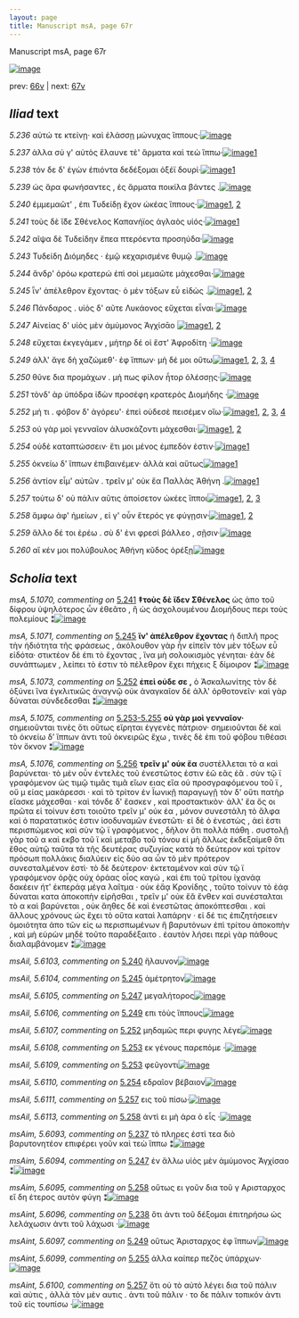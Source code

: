 ```yaml
---
layout: page
title: Manuscript msA, page 67r
---
```


Manuscript msA, page 67r

[![image](http://www.homermultitext.org/iipsrv?OBJ=IIP,1.0&FIF=/project/homer/pyramidal/deepzoom/hmt/vaimg/2017a/VA067RN_0068.tif&WID=100&CVT=JPEG)](http://www.homermultitext.org/ict2/?urn=urn:cite2:hmt:vaimg.2017a:VA067RN_0068)

prev:  [66v](../66v) | next:  [67v](../67v)

## *Iliad* text

*5.236* <a id="5.236"/> αὐτώ τε κτείνῃ· καὶ ἑλάσσῃ μώνυχας ἵππους·[![image](http://www.homermultitext.org/iipsrv?OBJ=IIP,1.0&FIF=/project/homer/pyramidal/deepzoom/hmt/vaimg/2017a/VA067RN_0068.tif&RGN=0.185,0.2194,0.414,0.0331&WID=1000&CVT=JPEG)](http://www.homermultitext.org/ict2/?urn=urn:cite2:hmt:vaimg.2017a:VA067RN_0068@0.185,0.2194,0.414,0.0331)

*5.237* <a id="5.237"/> ἀλλα σύ γ' αὐτὸς ἔλαυνε τὲ' ἅρματα καὶ τεὼ ἵππω·[![image](http://www.homermultitext.org/iipsrv?OBJ=IIP,1.0&FIF=/project/homer/pyramidal/deepzoom/hmt/vaimg/2017a/VA067RN_0068.tif&RGN=0.176,0.2397,0.421,0.0331&WID=1000&CVT=JPEG)](http://www.homermultitext.org/ict2/?urn=urn:cite2:hmt:vaimg.2017a:VA067RN_0068@0.176,0.2397,0.421,0.0331)[1](#msAim_5.6093)

*5.238* <a id="5.238"/> τόν δε δ' ἐγὼν ἐπιόντα δεδέξομαι ὀξέϊ δουρί·[![image](http://www.homermultitext.org/iipsrv?OBJ=IIP,1.0&FIF=/project/homer/pyramidal/deepzoom/hmt/vaimg/2017a/VA067RN_0068.tif&RGN=0.174,0.2585,0.383,0.0338&WID=1000&CVT=JPEG)](http://www.homermultitext.org/ict2/?urn=urn:cite2:hmt:vaimg.2017a:VA067RN_0068@0.174,0.2585,0.383,0.0338)[1](#msAint_5.6096)

*5.239* <a id="5.239"/> ὡς ἄρα φωνήσαντες , ἐς ἅρματα ποικίλα βάντες .[![image](http://www.homermultitext.org/iipsrv?OBJ=IIP,1.0&FIF=/project/homer/pyramidal/deepzoom/hmt/vaimg/2017a/VA067RN_0068.tif&RGN=0.178,0.278,0.413,0.0285&WID=1000&CVT=JPEG)](http://www.homermultitext.org/ict2/?urn=urn:cite2:hmt:vaimg.2017a:VA067RN_0068@0.178,0.278,0.413,0.0285)

*5.240* <a id="5.240"/> ἐμμεμαῶτ' , ἐπι Τυδείδῃ 					ἔχον ὠκέας ἵππους·[![image](http://www.homermultitext.org/iipsrv?OBJ=IIP,1.0&FIF=/project/homer/pyramidal/deepzoom/hmt/vaimg/2017a/VA067RN_0068.tif&RGN=0.177,0.2975,0.413,0.0285&WID=1000&CVT=JPEG)](http://www.homermultitext.org/ict2/?urn=urn:cite2:hmt:vaimg.2017a:VA067RN_0068@0.177,0.2975,0.413,0.0285)[1](#msAil_5.6102), [2](#msAil_5.6103)

*5.241* <a id="5.241"/> τοὺς δὲ ἴ̈δε Σθένελος 					 Καπανήϊος ἀγλαὸς υἱός·[![image](http://www.homermultitext.org/iipsrv?OBJ=IIP,1.0&FIF=/project/homer/pyramidal/deepzoom/hmt/vaimg/2017a/VA067RN_0068.tif&RGN=0.173,0.3156,0.413,0.0293&WID=1000&CVT=JPEG)](http://www.homermultitext.org/ict2/?urn=urn:cite2:hmt:vaimg.2017a:VA067RN_0068@0.173,0.3156,0.413,0.0293)[1](#msA_5.1070)

*5.242* <a id="5.242"/> αῖψα δὲ Τυδείδην ἔπεα 					πτερόεντα προσηύδα·[![image](http://www.homermultitext.org/iipsrv?OBJ=IIP,1.0&FIF=/project/homer/pyramidal/deepzoom/hmt/vaimg/2017a/VA067RN_0068.tif&RGN=0.175,0.3343,0.413,0.0293&WID=1000&CVT=JPEG)](http://www.homermultitext.org/ict2/?urn=urn:cite2:hmt:vaimg.2017a:VA067RN_0068@0.175,0.3343,0.413,0.0293)

*5.243* <a id="5.243"/> Τυδείδη Διόμηδες · ἐμῷ 					κεχαρισμένε θυμῷ .[![image](http://www.homermultitext.org/iipsrv?OBJ=IIP,1.0&FIF=/project/homer/pyramidal/deepzoom/hmt/vaimg/2017a/VA067RN_0068.tif&RGN=0.171,0.3539,0.413,0.0293&WID=1000&CVT=JPEG)](http://www.homermultitext.org/ict2/?urn=urn:cite2:hmt:vaimg.2017a:VA067RN_0068@0.171,0.3539,0.413,0.0293)

*5.244* <a id="5.244"/> ἄνδρ' ὁρόω κρατερώ ἐπὶ σοὶ μεμαῶτε μάχεσθαι·[![image](http://www.homermultitext.org/iipsrv?OBJ=IIP,1.0&FIF=/project/homer/pyramidal/deepzoom/hmt/vaimg/2017a/VA067RN_0068.tif&RGN=0.174,0.3727,0.413,0.0293&WID=1000&CVT=JPEG)](http://www.homermultitext.org/ict2/?urn=urn:cite2:hmt:vaimg.2017a:VA067RN_0068@0.174,0.3727,0.413,0.0293)

*5.245* <a id="5.245"/> ῗν' ἀπέλεθρον ἔχοντας· ὁ μὲν τόξων εὖ εἰδὼς .[![image](http://www.homermultitext.org/iipsrv?OBJ=IIP,1.0&FIF=/project/homer/pyramidal/deepzoom/hmt/vaimg/2017a/VA067RN_0068.tif&RGN=0.174,0.3922,0.413,0.0293&WID=1000&CVT=JPEG)](http://www.homermultitext.org/ict2/?urn=urn:cite2:hmt:vaimg.2017a:VA067RN_0068@0.174,0.3922,0.413,0.0293)[1](#msAil_5.6104), [2](#msA_5.1071)

*5.246* <a id="5.246"/> Πάνδαρος . υἱὸς δ' αῦτε 						 Λυκάονος εὔχεται εἶναι·[![image](http://www.homermultitext.org/iipsrv?OBJ=IIP,1.0&FIF=/project/homer/pyramidal/deepzoom/hmt/vaimg/2017a/VA067RN_0068.tif&RGN=0.174,0.4132,0.413,0.0293&WID=1000&CVT=JPEG)](http://www.homermultitext.org/ict2/?urn=urn:cite2:hmt:vaimg.2017a:VA067RN_0068@0.174,0.4132,0.413,0.0293)

*5.247* <a id="5.247"/> Αἰνείας δ' υἱὸς μὲν 					ἀμύμονος Ἀγχίσᾱο 				[![image](http://www.homermultitext.org/iipsrv?OBJ=IIP,1.0&FIF=/project/homer/pyramidal/deepzoom/hmt/vaimg/2017a/VA067RN_0068.tif&RGN=0.174,0.4335,0.343,0.0293&WID=1000&CVT=JPEG)](http://www.homermultitext.org/ict2/?urn=urn:cite2:hmt:vaimg.2017a:VA067RN_0068@0.174,0.4335,0.343,0.0293)[1](#msAil_5.6105), [2](#msAim_5.6094)

*5.248* <a id="5.248"/> εὔχεται ἐκγεγάμεν , μήτηρ δέ οἱ ἔστ' Ἀφροδίτη ·[![image](http://www.homermultitext.org/iipsrv?OBJ=IIP,1.0&FIF=/project/homer/pyramidal/deepzoom/hmt/vaimg/2017a/VA067RN_0068.tif&RGN=0.174,0.4493,0.418,0.0316&WID=1000&CVT=JPEG)](http://www.homermultitext.org/ict2/?urn=urn:cite2:hmt:vaimg.2017a:VA067RN_0068@0.174,0.4493,0.418,0.0316)

*5.249* <a id="5.249"/> ἀλλ' ἄγε δὴ χαζώμεθ'· ἐφ ἵππων· μὴ δέ μοι οὕτω[![image](http://www.homermultitext.org/iipsrv?OBJ=IIP,1.0&FIF=/project/homer/pyramidal/deepzoom/hmt/vaimg/2017a/VA067RN_0068.tif&RGN=0.174,0.4718,0.394,0.0316&WID=1000&CVT=JPEG)](http://www.homermultitext.org/ict2/?urn=urn:cite2:hmt:vaimg.2017a:VA067RN_0068@0.174,0.4718,0.394,0.0316)[1](#msAint_5.6097), [2](#msAil_5.6106), [3](#msA_5.1072), [4](#msA_5.1074)

*5.250* <a id="5.250"/> θῦνε δια προμάχων . μή πως φίλον ἦτορ ὀλέσσῃς·[![image](http://www.homermultitext.org/iipsrv?OBJ=IIP,1.0&FIF=/project/homer/pyramidal/deepzoom/hmt/vaimg/2017a/VA067RN_0068.tif&RGN=0.173,0.4914,0.448,0.0316&WID=1000&CVT=JPEG)](http://www.homermultitext.org/ict2/?urn=urn:cite2:hmt:vaimg.2017a:VA067RN_0068@0.173,0.4914,0.448,0.0316)

*5.251* <a id="5.251"/> τὸνδ' ὰρ ὑπόδρα ἰ̈δὼν προσέφη κρατερὸς Διομήδης ·[![image](http://www.homermultitext.org/iipsrv?OBJ=IIP,1.0&FIF=/project/homer/pyramidal/deepzoom/hmt/vaimg/2017a/VA067RN_0068.tif&RGN=0.174,0.5094,0.454,0.0316&WID=1000&CVT=JPEG)](http://www.homermultitext.org/ict2/?urn=urn:cite2:hmt:vaimg.2017a:VA067RN_0068@0.174,0.5094,0.454,0.0316)

*5.252* <a id="5.252"/> μή τι . φόβον δ' ἀγόρευ'· ἐπεὶ οὐδεσὲ πεισέμεν οἴω·[![image](http://www.homermultitext.org/iipsrv?OBJ=IIP,1.0&FIF=/project/homer/pyramidal/deepzoom/hmt/vaimg/2017a/VA067RN_0068.tif&RGN=0.173,0.5267,0.436,0.0316&WID=1000&CVT=JPEG)](http://www.homermultitext.org/ict2/?urn=urn:cite2:hmt:vaimg.2017a:VA067RN_0068@0.173,0.5267,0.436,0.0316)[1](#msAext_5.6101), [2](#msAint_5.6098), [3](#msA_5.1073), [4](#msAil_5.6107)

*5.253* <a id="5.253"/> οὐ γὰρ μοὶ γενναῖον ἀλυσκάζοντι μάχεσθαι·[![image](http://www.homermultitext.org/iipsrv?OBJ=IIP,1.0&FIF=/project/homer/pyramidal/deepzoom/hmt/vaimg/2017a/VA067RN_0068.tif&RGN=0.179,0.5477,0.388,0.0316&WID=1000&CVT=JPEG)](http://www.homermultitext.org/ict2/?urn=urn:cite2:hmt:vaimg.2017a:VA067RN_0068@0.179,0.5477,0.388,0.0316)[1](#msAil_5.6109), [2](#msAil_5.6108)

*5.254* <a id="5.254"/> οὐδὲ καταπτώσσειν· ἔτι μοι μένος ἐμπεδόν ἐστιν·[![image](http://www.homermultitext.org/iipsrv?OBJ=IIP,1.0&FIF=/project/homer/pyramidal/deepzoom/hmt/vaimg/2017a/VA067RN_0068.tif&RGN=0.175,0.5672,0.448,0.0316&WID=1000&CVT=JPEG)](http://www.homermultitext.org/ict2/?urn=urn:cite2:hmt:vaimg.2017a:VA067RN_0068@0.175,0.5672,0.448,0.0316)[1](#msAil_5.6110)

*5.255* <a id="5.255"/> ὀκνείω δ' ἵππων ἐπιβαινέμεν· ἀλλὰ καὶ αὕτως[![image](http://www.homermultitext.org/iipsrv?OBJ=IIP,1.0&FIF=/project/homer/pyramidal/deepzoom/hmt/vaimg/2017a/VA067RN_0068.tif&RGN=0.176,0.5868,0.434,0.0316&WID=1000&CVT=JPEG)](http://www.homermultitext.org/ict2/?urn=urn:cite2:hmt:vaimg.2017a:VA067RN_0068@0.176,0.5868,0.434,0.0316)[1](#msAint_5.6099)

*5.256* <a id="5.256"/> ἀντίον εἶμ' αὐτῶν . τρεῖν μ' οὐκ ἔα Παλλὰς Ἀθήνη .[![image](http://www.homermultitext.org/iipsrv?OBJ=IIP,1.0&FIF=/project/homer/pyramidal/deepzoom/hmt/vaimg/2017a/VA067RN_0068.tif&RGN=0.175,0.6033,0.451,0.0316&WID=1000&CVT=JPEG)](http://www.homermultitext.org/ict2/?urn=urn:cite2:hmt:vaimg.2017a:VA067RN_0068@0.175,0.6033,0.451,0.0316)[1](#msA_5.1076)

*5.257* <a id="5.257"/> τούτω δ' οὐ πάλιν αῦτις ἀποίσετον ὠκέες ἵπποι[![image](http://www.homermultitext.org/iipsrv?OBJ=IIP,1.0&FIF=/project/homer/pyramidal/deepzoom/hmt/vaimg/2017a/VA067RN_0068.tif&RGN=0.171,0.6243,0.418,0.0278&WID=1000&CVT=JPEG)](http://www.homermultitext.org/ict2/?urn=urn:cite2:hmt:vaimg.2017a:VA067RN_0068@0.171,0.6243,0.418,0.0278)[1](#msAint_5.6100), [2](#msAil_5.6111), [3](#msAil_5.6112)

*5.258* <a id="5.258"/> ἄμφω ἀφ' ἡμείων , εἰ γ' οὖν ἕτερός γε φύγῃσιν·[![image](http://www.homermultitext.org/iipsrv?OBJ=IIP,1.0&FIF=/project/homer/pyramidal/deepzoom/hmt/vaimg/2017a/VA067RN_0068.tif&RGN=0.177,0.6431,0.424,0.0316&WID=1000&CVT=JPEG)](http://www.homermultitext.org/ict2/?urn=urn:cite2:hmt:vaimg.2017a:VA067RN_0068@0.177,0.6431,0.424,0.0316)[1](#msAim_5.6095), [2](#msAil_5.6113)

*5.259* <a id="5.259"/> ἄλλο δέ τοι ἐρέω . σὺ δ' ἐνι φρεσὶ βάλλεο , σῇσιν·[![image](http://www.homermultitext.org/iipsrv?OBJ=IIP,1.0&FIF=/project/homer/pyramidal/deepzoom/hmt/vaimg/2017a/VA067RN_0068.tif&RGN=0.176,0.6619,0.424,0.0316&WID=1000&CVT=JPEG)](http://www.homermultitext.org/ict2/?urn=urn:cite2:hmt:vaimg.2017a:VA067RN_0068@0.176,0.6619,0.424,0.0316)

*5.260* <a id="5.260"/> αἴ κέν μοι πολύβουλος Ἀθήνη κῦδος ὀρέξῃ[![image](http://www.homermultitext.org/iipsrv?OBJ=IIP,1.0&FIF=/project/homer/pyramidal/deepzoom/hmt/vaimg/2017a/VA067RN_0068.tif&RGN=0.177,0.6822,0.404,0.0398&WID=1000&CVT=JPEG)](http://www.homermultitext.org/ict2/?urn=urn:cite2:hmt:vaimg.2017a:VA067RN_0068@0.177,0.6822,0.404,0.0398)

## *Scholia* text

*msA, 5.1070, commenting on* [5.241](#5.241)  <a id="msA_5.1070"/> **‡τοὺς δὲ ἴδεν Σθένελος** ὡς ἀπο τοῦ δίφρου ὑψηλότερος ὦν ἐθεᾶτο , ἢ ὡς ἀσχολουμένου Διομήδους περι τοὺς πολεμίους ⁑[![image](http://www.homermultitext.org/iipsrv?OBJ=IIP,1.0&FIF=/project/homer/pyramidal/deepzoom/hmt/vaimg/2017a/VA067RN_0068.tif&RGN=0.16875461,0.10982019,0.63227708,0.03430152&WID=1000&CVT=JPEG)](http://www.homermultitext.org/ict2/?urn=urn:cite2:hmt:vaimg.2017a:VA067RN_0068@0.16875461,0.10982019,0.63227708,0.03430152)

*msA, 5.1071, commenting on* [5.245](#5.245)  <a id="msA_5.1071"/> **ἵν' ἀπέλεθρον ἔχοντας** ἡ διπλῆ προς τὴν ἡδιότητα τῆς φράσεως , ἀκόλουθον γὰρ ἦν εἰπεῖν τὸν μὲν τόξων εὖ εἰδότα· στικτέον δὲ ἐπι τὸ ἔχοντας , ἵνα μὴ σολοικισμὸς γένηται· ἐὰν δὲ συνάπτωμεν , λείπει τὸ ἐστιν τὸ πέλεθρον ἔχει πήχεις ξ δίμοιρον ⁑[![image](http://www.homermultitext.org/iipsrv?OBJ=IIP,1.0&FIF=/project/homer/pyramidal/deepzoom/hmt/vaimg/2017a/VA067RN_0068.tif&RGN=0.16875461,0.12752420,0.63227708,0.04453665&WID=1000&CVT=JPEG)](http://www.homermultitext.org/ict2/?urn=urn:cite2:hmt:vaimg.2017a:VA067RN_0068@0.16875461,0.12752420,0.63227708,0.04453665)

*msA, 5.1073, commenting on* [5.252](#5.252)  <a id="msA_5.1073"/> **ἐπεὶ οὐδε σε ,** ὁ Ἀσκαλωνίτης τὸν δὲ ὀξύνει ἵνα ἐγκλιτικῶς ἀναγνῷ οὐκ ἀναγκαῖον δέ ἀλλ' ὀρθοτονεῖν· καὶ γὰρ δύναται σὺνδεδεσθαι ⁑[![image](http://www.homermultitext.org/iipsrv?OBJ=IIP,1.0&FIF=/project/homer/pyramidal/deepzoom/hmt/vaimg/2017a/VA067RN_0068.tif&RGN=0.28150332,0.17538036,0.51952837,0.04287690&WID=1000&CVT=JPEG)](http://www.homermultitext.org/ict2/?urn=urn:cite2:hmt:vaimg.2017a:VA067RN_0068@0.28150332,0.17538036,0.51952837,0.04287690)

*msA, 5.1075, commenting on* [5.253-5.255](#5.253-5.255)  <a id="msA_5.1075"/> **οὐ γὰρ μοὶ γενναῖον·** σημειοῦνται τινὲς ὅτι οὕτως εἴρηται ἐγγενὲς πάτριον· σημειοῦνται δὲ καὶ τὸ ὀκνείω δ’ ἵππων ἀντι τοῦ ὀκνειρῶς ἔχω , τινὲς δὲ ἐπι τοῦ φόβου τιθέασι τὸν ὄκνον ⁑[![image](http://www.homermultitext.org/iipsrv?OBJ=IIP,1.0&FIF=/project/homer/pyramidal/deepzoom/hmt/vaimg/2017a/VA067RN_0068.tif&RGN=0.62453943,0.51479945,0.20044215,0.07468880&WID=1000&CVT=JPEG)](http://www.homermultitext.org/ict2/?urn=urn:cite2:hmt:vaimg.2017a:VA067RN_0068@0.62453943,0.51479945,0.20044215,0.07468880)

*msA, 5.1076, commenting on* [5.256](#5.256)  <a id="msA_5.1076"/> **τρεῖν μ' οὐκ ἕα** συστέλλεται τὸ α καὶ βαρύνεται· τὸ μὲν οὖν ἐντελὲς τοῦ ἐνεστῶτος ἐστιν ἐῶ εᾶς ἑᾶ . σὺν τῷ ϊ γραφόμενον ὡς τιμῷ τιμᾶς τιμᾶ εἴων ειας εἴα οὐ προσγραφόμενου τοῦ ϊ , οὔ μ είας μακάρεσσι · καὶ τὸ τρίτον ἐν Ϊωνικῇ παραγωγῇ τὸν δ' οὔτι πατὴρ εἴασκε μάχεσθαι · καὶ τόνδε δ' ἔασκεν , καὶ προστακτικὸν· ἀλλ' ἔα ὅς οι πρῶτα εἰ τοίνυν ἐστι τοιοῦτο τρεῖν μ' οὐκ έα , μόνον συνεστάλη τὸ ἄλφα καὶ ὁ παρατατικός ἐστιν ἰσοδυναμῶν ἐνεστῶτι· εἰ δὲ ὁ ἐνεστὼς , ἀεὶ ἐστι περισπώμενος καὶ σὺν τῷ ϊ γραφόμενος , δῆλον ὅτι πολλὰ πάθη . συστολῇ γὰρ τοῦ α καὶ εκβο τοῦ ϊ καὶ μεταβο τοῦ τόνου εἰ μὴ ἄλλως ἐκδεξαίμεθ ὅτι ἔθος αὐτῷ ταῦτα τὰ τῆς δευτέρας συζυγίας κατὰ τὸ δεύτερον καὶ τρίτον πρόσωπ πολλάκις διαλύειν εἰς δύο αα ὧν τὸ μὲν πρότερον συνεσταλμένον ἐστὶ· τὸ δὲ δεύτερον· ἐκτεταμένον καὶ σὺν τῷ ϊ γραφόμενον ὁρᾷς οὐχ ὁράας οἶος καγώ , καὶ ἐπι τοῦ τρίτου ἰχανάᾳ δακέειν ήτ' ἐκπεράᾳ μέγα λαῖτμα · οὐκ ἐἄᾳ Κρονίδης , τοῦτο τοίνυν τὸ ἐάᾳ δύναται κατα ἀποκοπὴν εἰρῆσθαι , τρεῖν μ' οὐκ ἔᾰ ἔνθεν καὶ συνέσταλται τὸ α καὶ βαρύνεται , οὐκ ἄηθες δὲ καὶ ἐνεστῶτας ἀποκόπτεσθαι . καὶ ἄλλους χρόνους ὡς ἔχει τὸ οὔτα καταὶ λαπάρην · εἰ δέ τις ἐπιζητήσειεν ὁμοιότητα ἀπο τῶν εἰς ω περισπωμένων ἢ βαρυτόνων ἐπὶ τρίτου ἀποκοπὴν , καὶ μὴ εὑρὼν μηδὲ τοῦτο παραδέξαιτο . ἑαυτὸν λήσει περὶ γὰρ πάθους διαλαμβάνομεν ⁑[![image](http://www.homermultitext.org/iipsrv?OBJ=IIP,1.0&FIF=/project/homer/pyramidal/deepzoom/hmt/vaimg/2017a/VA067RN_0068.tif&RGN=0.16728077,0.58699862,0.63633014,0.26002766&WID=1000&CVT=JPEG)](http://www.homermultitext.org/ict2/?urn=urn:cite2:hmt:vaimg.2017a:VA067RN_0068@0.16728077,0.58699862,0.63633014,0.26002766)

*msAil, 5.6103, commenting on* [5.240](#5.240)  <a id="msAil_5.6103"/> ἤλαυνον[![image](http://www.homermultitext.org/iipsrv?OBJ=IIP,1.0&FIF=/project/homer/pyramidal/deepzoom/hmt/vaimg/2017a/VA067RN_0068.tif&RGN=0.43109801,0.29764869,0.03316139,0.01217151&WID=1000&CVT=JPEG)](http://www.homermultitext.org/ict2/?urn=urn:cite2:hmt:vaimg.2017a:VA067RN_0068@0.43109801,0.29764869,0.03316139,0.01217151)

*msAil, 5.6104, commenting on* [5.245](#5.245)  <a id="msAil_5.6104"/> ἀμέτρητον[![image](http://www.homermultitext.org/iipsrv?OBJ=IIP,1.0&FIF=/project/homer/pyramidal/deepzoom/hmt/vaimg/2017a/VA067RN_0068.tif&RGN=0.25902727,0.39114799,0.04347826,0.01493776&WID=1000&CVT=JPEG)](http://www.homermultitext.org/ict2/?urn=urn:cite2:hmt:vaimg.2017a:VA067RN_0068@0.25902727,0.39114799,0.04347826,0.01493776)

*msAil, 5.6105, commenting on* [5.247](#5.247)  <a id="msAil_5.6105"/> μεγαλήτορος[![image](http://www.homermultitext.org/iipsrv?OBJ=IIP,1.0&FIF=/project/homer/pyramidal/deepzoom/hmt/vaimg/2017a/VA067RN_0068.tif&RGN=0.31061164,0.43291840,0.03942520,0.01327801&WID=1000&CVT=JPEG)](http://www.homermultitext.org/ict2/?urn=urn:cite2:hmt:vaimg.2017a:VA067RN_0068@0.31061164,0.43291840,0.03942520,0.01327801)

*msAil, 5.6106, commenting on* [5.249](#5.249)  <a id="msAil_5.6106"/> επι τὸὺς ἵππους[![image](http://www.homermultitext.org/iipsrv?OBJ=IIP,1.0&FIF=/project/homer/pyramidal/deepzoom/hmt/vaimg/2017a/VA067RN_0068.tif&RGN=0.37730287,0.46998617,0.05268976,0.01051176&WID=1000&CVT=JPEG)](http://www.homermultitext.org/ict2/?urn=urn:cite2:hmt:vaimg.2017a:VA067RN_0068@0.37730287,0.46998617,0.05268976,0.01051176)

*msAil, 5.6107, commenting on* [5.252](#5.252)  <a id="msAil_5.6107"/> μηδαμῶς περι φυγης λέγε[![image](http://www.homermultitext.org/iipsrv?OBJ=IIP,1.0&FIF=/project/homer/pyramidal/deepzoom/hmt/vaimg/2017a/VA067RN_0068.tif&RGN=0.21628592,0.52531120,0.08253500,0.01410788&WID=1000&CVT=JPEG)](http://www.homermultitext.org/ict2/?urn=urn:cite2:hmt:vaimg.2017a:VA067RN_0068@0.21628592,0.52531120,0.08253500,0.01410788)

*msAil, 5.6108, commenting on* [5.253](#5.253)  <a id="msAil_5.6108"/> εκ γένους παρεπόμε ·[![image](http://www.homermultitext.org/iipsrv?OBJ=IIP,1.0&FIF=/project/homer/pyramidal/deepzoom/hmt/vaimg/2017a/VA067RN_0068.tif&RGN=0.27339720,0.54550484,0.07774503,0.01327801&WID=1000&CVT=JPEG)](http://www.homermultitext.org/ict2/?urn=urn:cite2:hmt:vaimg.2017a:VA067RN_0068@0.27339720,0.54550484,0.07774503,0.01327801)

*msAil, 5.6109, commenting on* [5.253](#5.253)  <a id="msAil_5.6109"/> φεῦγοντι[![image](http://www.homermultitext.org/iipsrv?OBJ=IIP,1.0&FIF=/project/homer/pyramidal/deepzoom/hmt/vaimg/2017a/VA067RN_0068.tif&RGN=0.41709654,0.54771784,0.03905674,0.01244813&WID=1000&CVT=JPEG)](http://www.homermultitext.org/ict2/?urn=urn:cite2:hmt:vaimg.2017a:VA067RN_0068@0.41709654,0.54771784,0.03905674,0.01244813)

*msAil, 5.6110, commenting on* [5.254](#5.254)  <a id="msAil_5.6110"/> εδραῖον βέβαιον[![image](http://www.homermultitext.org/iipsrv?OBJ=IIP,1.0&FIF=/project/homer/pyramidal/deepzoom/hmt/vaimg/2017a/VA067RN_0068.tif&RGN=0.51584377,0.56542185,0.06042741,0.01576763&WID=1000&CVT=JPEG)](http://www.homermultitext.org/ict2/?urn=urn:cite2:hmt:vaimg.2017a:VA067RN_0068@0.51584377,0.56542185,0.06042741,0.01576763)

*msAil, 5.6111, commenting on* [5.257](#5.257)  <a id="msAil_5.6111"/> εις τοῦ πίσω·[![image](http://www.homermultitext.org/iipsrv?OBJ=IIP,1.0&FIF=/project/homer/pyramidal/deepzoom/hmt/vaimg/2017a/VA067RN_0068.tif&RGN=0.27487104,0.62406639,0.05047900,0.01217151&WID=1000&CVT=JPEG)](http://www.homermultitext.org/ict2/?urn=urn:cite2:hmt:vaimg.2017a:VA067RN_0068@0.27487104,0.62406639,0.05047900,0.01217151)

*msAil, 5.6113, commenting on* [5.258](#5.258)  <a id="msAil_5.6113"/> ἀντὶ ει μὴ άρα ὁ εἷς ·[![image](http://www.homermultitext.org/iipsrv?OBJ=IIP,1.0&FIF=/project/homer/pyramidal/deepzoom/hmt/vaimg/2017a/VA067RN_0068.tif&RGN=0.39683125,0.64204703,0.07700811,0.01438451&WID=1000&CVT=JPEG)](http://www.homermultitext.org/ict2/?urn=urn:cite2:hmt:vaimg.2017a:VA067RN_0068@0.39683125,0.64204703,0.07700811,0.01438451)

*msAim, 5.6093, commenting on* [5.237](#5.237)  <a id="msAim_5.6093"/> τὸ πληρες ἐστὶ τεα διὸ βαρυτονητέον επιφέρει γοῦν καὶ τεὼ ἵππω ⁑[![image](http://www.homermultitext.org/iipsrv?OBJ=IIP,1.0&FIF=/project/homer/pyramidal/deepzoom/hmt/vaimg/2017a/VA067RN_0068.tif&RGN=0.59064112,0.24591978,0.09027266,0.04730290&WID=1000&CVT=JPEG)](http://www.homermultitext.org/ict2/?urn=urn:cite2:hmt:vaimg.2017a:VA067RN_0068@0.59064112,0.24591978,0.09027266,0.04730290)

*msAim, 5.6094, commenting on* [5.247](#5.247)  <a id="msAim_5.6094"/> ἐν ἄλλω υἱὸς μὲν ἀμύμονος Ἀγχίσαο ⁑[![image](http://www.homermultitext.org/iipsrv?OBJ=IIP,1.0&FIF=/project/homer/pyramidal/deepzoom/hmt/vaimg/2017a/VA067RN_0068.tif&RGN=0.57737657,0.41051176,0.06742815,0.04730290&WID=1000&CVT=JPEG)](http://www.homermultitext.org/ict2/?urn=urn:cite2:hmt:vaimg.2017a:VA067RN_0068@0.57737657,0.41051176,0.06742815,0.04730290)

*msAim, 5.6095, commenting on* [5.258](#5.258)  <a id="msAim_5.6095"/> οὕτως ει γοῦν δια τοῦ γ Αρισταρχος εἴ δη έτερος αυτὸν φύγη ⁑[![image](http://www.homermultitext.org/iipsrv?OBJ=IIP,1.0&FIF=/project/homer/pyramidal/deepzoom/hmt/vaimg/2017a/VA067RN_0068.tif&RGN=0.58327192,0.68105118,0.03647752,0.03430152&WID=1000&CVT=JPEG)](http://www.homermultitext.org/ict2/?urn=urn:cite2:hmt:vaimg.2017a:VA067RN_0068@0.58327192,0.68105118,0.03647752,0.03430152)

*msAint, 5.6096, commenting on* [5.238](#5.238)  <a id="msAint_5.6096"/> ὅτι ἀντι τοῦ δέξομαι ἐπιτηρήσω ὡς λελάχωσιν ἀντι τοῦ λάχωσι ·[![image](http://www.homermultitext.org/iipsrv?OBJ=IIP,1.0&FIF=/project/homer/pyramidal/deepzoom/hmt/vaimg/2017a/VA067RN_0068.tif&RGN=0.11532793,0.26417704,0.05600590,0.03457815&WID=1000&CVT=JPEG)](http://www.homermultitext.org/ict2/?urn=urn:cite2:hmt:vaimg.2017a:VA067RN_0068@0.11532793,0.26417704,0.05600590,0.03457815)

*msAint, 5.6097, commenting on* [5.249](#5.249)  <a id="msAint_5.6097"/> οὕτως Ἀρισταρχος ἐφ ἵππων[![image](http://www.homermultitext.org/iipsrv?OBJ=IIP,1.0&FIF=/project/homer/pyramidal/deepzoom/hmt/vaimg/2017a/VA067RN_0068.tif&RGN=0.12085483,0.47966805,0.03647752,0.02074689&WID=1000&CVT=JPEG)](http://www.homermultitext.org/ict2/?urn=urn:cite2:hmt:vaimg.2017a:VA067RN_0068@0.12085483,0.47966805,0.03647752,0.02074689)

*msAint, 5.6099, commenting on* [5.255](#5.255)  <a id="msAint_5.6099"/> ἀλλα καίπερ πεζὸς ὑπάρχων·[![image](http://www.homermultitext.org/iipsrv?OBJ=IIP,1.0&FIF=/project/homer/pyramidal/deepzoom/hmt/vaimg/2017a/VA067RN_0068.tif&RGN=0.10943257,0.59280775,0.05637436,0.01936376&WID=1000&CVT=JPEG)](http://www.homermultitext.org/ict2/?urn=urn:cite2:hmt:vaimg.2017a:VA067RN_0068@0.10943257,0.59280775,0.05637436,0.01936376)

*msAint, 5.6100, commenting on* [5.257](#5.257)  <a id="msAint_5.6100"/> ὅτι οὐ τὸ αὐτὸ λέγει δια τοῦ πάλιν καὶ αὐτις , ἀλλὰ τὸν μὲν αυτις . ἀντι τοῦ πάλιν · το δε πάλιν τοπικόν ἀντι τοῦ εἰς τουπίσω ·[![image](http://www.homermultitext.org/iipsrv?OBJ=IIP,1.0&FIF=/project/homer/pyramidal/deepzoom/hmt/vaimg/2017a/VA067RN_0068.tif&RGN=0.07737657,0.63319502,0.07074429,0.07385892&WID=1000&CVT=JPEG)](http://www.homermultitext.org/ict2/?urn=urn:cite2:hmt:vaimg.2017a:VA067RN_0068@0.07737657,0.63319502,0.07074429,0.07385892)
